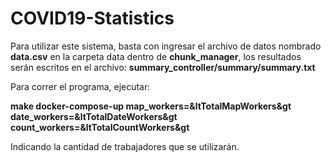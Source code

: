 # COVID19-Statistics

Para utilizar este sistema, basta con ingresar el archivo de datos nombrado **data.csv** en la carpeta data dentro de **chunk_manager**, los resultados serán escritos en el archivo: **summary_controller/summary/summary.txt**

Para correr el programa, ejecutar:

**make docker-compose-up map_workers=&ltTotalMapWorkers&gt date_workers=&ltTotalDateWorkers&gt count_workers=&ltTotalCountWorkers&gt**

Indicando la cantidad de trabajadores que se utilizarán.